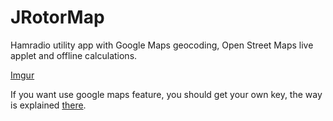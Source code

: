 # JRotorMap
Hamradio utility app with Google Maps geocoding, Open Street Maps live applet and offline calculations. 

[Imgur](http://i.imgur.com/iBZeJQF.png)

If you want use google maps feature, you should get your own key, the way is explained [there](https://developers.google.com/maps/documentation/geocoding/get-api-key).
